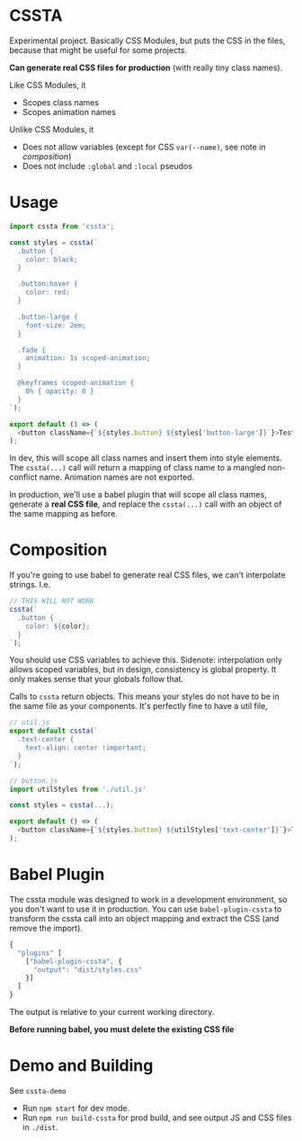 # CSSTA

Experimental project. Basically CSS Modules, but puts the CSS in the files, because that might be useful for some projects.

**Can generate real CSS files for production** (with really tiny class names).

Like CSS Modules, it

* Scopes class names
* Scopes animation names

Unlike CSS Modules, it

* Does not allow variables (except for CSS `var(--name)`, see note in *composition*)
* Does not include `:global` and `:local` pseudos

# Usage

```js
import cssta from 'cssta';

const styles = cssta(`
  .button {
    color: black;
  }

  .button:hover {
    color: red;
  }

  .button-large {
    font-size: 2em;
  }

  .fade {
    animation: 1s scoped-animation;
  }

  @keyframes scoped-animation {
    0% { opacity: 0 }
  }
`);

export default () => (
  <button className={`${styles.button} ${styles['button-large']}`}>Test</button>
);
```

In dev, this will scope all class names and insert them into style elements. The `cssta(...)` call will return a mapping of class name to a mangled non-conflict name. Animation names are not exported.

In production, we'll use a babel plugin that will scope all class names, generate a **real CSS file**, and replace the `cssta(...)` call with an object of the same mapping as before.

# Composition

If you're going to use babel to generate real CSS files, we can't interpolate strings. I.e.

```js
// THIS WILL NOT WORK
cssta(`
  .button {
    color: ${color};
  }
`);
```

You should use CSS variables to achieve this. Sidenote: interpolation only allows scoped variables, but in design, consistency is global property. It only makes sense that your globals follow that.

Calls to `cssta` return objects. This means your styles do not have to be in the same file as your components. It's perfectly fine to have a util file,

```js
// util.js
export default cssta(`
  .text-center {
    text-align: center !important;
  }
`);

// button.js
import utilStyles from './util.js'

const styles = cssta(...);

export default () => (
  <button className={`${styles.button} ${utilStyles['text-center']}`}>Test</button>
);
```

# Babel Plugin

The cssta module was designed to work in a development environment, so you don't want to use it in production. You can use `babel-plugin-cssta` to transform the cssta call into an object mapping and extract the CSS (and remove the import).

```js
{
  "plugins" [
    ["babel-plugin-cssta", {
      "output": "dist/styles.css"
    }]
  ]
}
```

The output is relative to your current working directory.

**Before running babel, you must delete the existing CSS file**

# Demo and Building

See `cssta-demo`

* Run `npm start` for dev mode.
* Run `npm run build-cssta` for prod build, and see output JS and CSS files in `./dist`.
